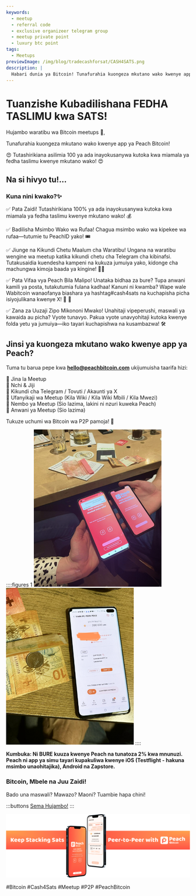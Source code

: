 ```yaml
---
keywords:
  - meetup
  - referral code
  - exclusive organizeer telegram group
  - meetup private point
  - luxury btc point
tags:
  - Meetups
previewImage: /img/blog/tradecashforsat/CASH4SATS.png
description: |
  Habari dunia ya Bitcoin! Tunafurahia kuongeza mkutano wako kwenye app ya Peach Bitcoin!
---
```


# Tuanzishe Kubadilishana FEDHA TASLIMU kwa SATS!

Hujambo waratibu wa Bitcoin meetups 👋,

Tunafurahia kuongeza mkutano wako kwenye app ya Peach Bitcoin!

😍 Tutashirikiana asilimia 100 ya ada inayokusanywa kutoka kwa miamala ya fedha taslimu kwenye mkutano wako! 😍

## Na si hivyo tu!...

### Kuna nini kwako?✨

✅ Pata Zaidi! Tutashirikiana 100% ya ada inayokusanywa kutoka kwa miamala ya fedha taslimu kwenye mkutano wako! 💰

✅ Badilisha Msimbo Wako wa Rufaa! Chagua msimbo wako wa kipekee wa rufaa—tutumie tu PeachID yako! 🎟️

✅ Jiunge na Kikundi Chetu Maalum cha Waratibu! Ungana na waratibu wengine wa meetup katika kikundi chetu cha Telegram cha kibinafsi. Tutakusaidia kuendesha kampeni na kukuza jumuiya yako, kidonge cha machungwa kimoja baada ya kingine! 🍊💊

✅ Pata Vifaa vya Peach Bila Malipo! Unataka bidhaa za bure? Tupa anwani kamili ya posta, tutakutumia fulana kadhaa! Kanuni ni kwamba? Wape wale Wabitcoin wanaofanya biashara ya hashtag#cash4sats na kuchapisha picha isiyojulikana kwenye X! 📸 🧡

✅ Zana za Uuzaji Zipo Mikononi Mwako! Unahitaji vipeperushi, maswali ya kawaida au picha? Vyote tunavyo. Pakua vyote unavyohitaji kutoka kwenye folda yetu ya jumuiya—iko tayari kuchapishwa na kusambazwa! 🛠️

## Jinsi ya kuongeza mkutano wako kwenye app ya Peach?

Tuma tu barua pepe kwa **hello@peachbitcoin.com** ukijumuisha taarifa hizi:

🔶 Jina la Meetup  
🔶 Nchi & Jiji  
🔶 Kikundi cha Telegram / Tovuti / Akaunti ya X  
🔶 Ufanyikaji wa Meetup (Kila Wiki / Kila Wiki Mbili / Kila Mwezi)  
🔶 Nembo ya Meetup (Sio lazima, lakini ni nzuri kuweka Peach)  
🔶 Anwani ya Meetup (Sio lazima)

Tukuze uchumi wa Bitcoin wa P2P pamoja! 🚀

::::figures 1
<img src="/img/blog/tradecashforsat/img1.png" alt="exchange sat with money in a meetup point" style="width: 80%; max-width: 350px;">
<img src="/img/blog/tradecashforsat/img2.png" alt="complete trade sat with money in a meetup" style="width: 80%; max-width: 350px;">
::::

**Kumbuka: Ni BURE kuuza kwenye Peach na tunatoza 2% kwa mnunuzi.**  
**Peach ni app ya simu tayari kupakuliwa kwenye iOS (Testflight - hakuna msimbo unaohitajika), Android na Zapstore.**

### Bitcoin, Mbele na Juu Zaidi!

Bado una maswali? Mawazo? Maoni? Tuambie hapa chini!

:::buttons
[Sema Hujambo!](mailto:hello@peachbitcoin.com)
:::

![Say Hi!](/img/blog/tradecashforsat/img3.png)

#Bitcoin #Cash4Sats #Meetup #P2P #PeachBitcoin
